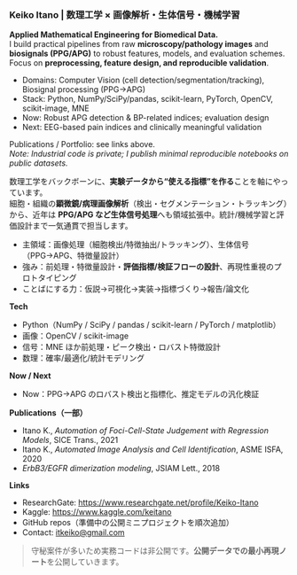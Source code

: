 ### Keiko Itano | 数理工学 × 画像解析・生体信号・機械学習

**Applied Mathematical Engineering for Biomedical Data.**  
I build practical pipelines from raw **microscopy/pathology images** and **biosignals (PPG/APG)** to robust features, models, and evaluation schemes. Focus on **preprocessing, feature design, and reproducible validation**.

- Domains: Computer Vision (cell detection/segmentation/tracking), Biosignal processing (PPG→APG)
- Stack: Python, NumPy/SciPy/pandas, scikit-learn, PyTorch, OpenCV, scikit-image, MNE
- Now: Robust APG detection & BP-related indices; evaluation design
- Next: EEG-based pain indices and clinically meaningful validation

Publications / Portfolio: see links above.  
*Note: Industrial code is private; I publish minimal reproducible notebooks on public datasets.*

数理工学をバックボーンに、**実験データから“使える指標”を作る**ことを軸にやっています。  
細胞・組織の**顕微鏡/病理画像解析**（検出・セグメンテーション・トラッキング）から、近年は **PPG/APG など生体信号処理**へも領域拡張中。統計/機械学習と評価設計まで一気通貫で担当します。

- 主領域：画像処理（細胞検出/特徴抽出/トラッキング）、生体信号（PPG→APG、特徴量設計）
- 強み：前処理・特徴量設計・**評価指標/検証フローの設計**、再現性重視のプロトタイピング
- ことばにする力：仮説→可視化→実装→指標づくり→報告/論文化

**Tech**
- Python（NumPy / SciPy / pandas / scikit-learn / PyTorch / matplotlib）
- 画像：OpenCV / scikit-image
- 信号：MNE ほか前処理・ピーク検出・ロバスト特徴設計
- 数理：確率/最適化/統計モデリング

**Now / Next**
- Now：PPG→APG のロバスト検出と指標化、推定モデルの汎化検証


**Publications（一部）**
- Itano K., *Automation of Foci-Cell-State Judgement with Regression Models*, SICE Trans., 2021  
- Itano K., *Automated Image Analysis and Cell Identification*, ASME ISFA, 2020  
- *ErbB3/EGFR dimerization modeling*, JSIAM Lett., 2018  


**Links**
- ResearchGate: https://www.researchgate.net/profile/Keiko-Itano
- Kaggle: https://www.kaggle.com/keitano
- GitHub repos（準備中の公開ミニプロジェクトを順次追加）
- Contact: itkeiko@gmail.com

> 守秘案件が多いため実務コードは非公開です。**公開データでの最小再現ノート**を公開していきます。


<!--
**keitano15/keitano15** is a ✨ _special_ ✨ repository because its `README.md` (this file) appears on your GitHub profile.

Here are some ideas to get you started:

- 🔭 I’m currently working on ...
- 🌱 I’m currently learning ...
- 👯 I’m looking to collaborate on ...
- 🤔 I’m looking for help with ...
- 💬 Ask me about ...
- 📫 How to reach me: ...
- 😄 Pronouns: ...
- ⚡ Fun fact: ...
-->
